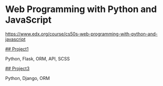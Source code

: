 # Web Programming with Python and JavaScript

https://www.edx.org/course/cs50s-web-programming-with-python-and-javascript

[## Project1](https://github.com/mxhsb/cs50_web/blob/master/project1/README.md)

Python, Flask, ORM, API, SCSS

[## Project3](https://github.com/mxhsb/cs50_web/blob/master/project3/README.md)

Python, Django, ORM